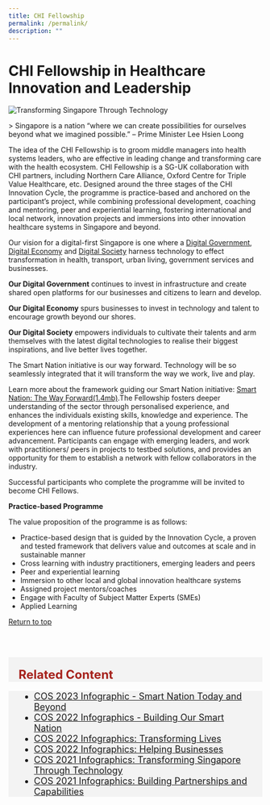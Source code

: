 ```yaml
---
title: CHI Fellowship
permalink: /permalink/
description: ""
---
```


#  CHI Fellowship in Healthcare Innovation and Leadership

![Transforming Singapore Through Technology](/images/abt-smart-nation/Singapore-Tech.jpg)
<br>

&gt; Singapore is a nation “where we can create possibilities for ourselves beyond what we imagined possible.” –  Prime Minister Lee Hsien Loong

The idea of the CHI Fellowship is to groom middle managers into health systems leaders, who are effective in leading change and transforming care with the health ecosystem. CHI Fellowship is a SG-UK collaboration with CHI partners, including Northern Care Alliance, Oxford Centre for Triple Value Healthcare, etc. Designed around the three stages of the CHI Innovation Cycle, the programme is practice-based and anchored on the participant’s project, while combining professional development, coaching and mentoring, peer and experiential learning, fostering international and local network, innovation projects and immersions into other innovation healthcare systems in Singapore and beyond.

Our vision for a digital-first Singapore is one where a [Digital Government](/about-smart-nation/digital-government), [Digital Economy](/about-smart-nation/digital-economy) and [Digital Society](/about-smart-nation/digital-society) harness technology to effect transformation in  health, transport, urban living, government services and businesses.

**Our Digital Government** continues to invest in infrastructure and create shared open platforms for our businesses and citizens to learn and develop. 

**Our Digital Economy** spurs businesses to invest in technology and talent to encourage growth beyond our shores.

**Our Digital Society** empowers individuals to cultivate their talents and arm themselves with the latest digital technologies to realise their biggest inspirations, and live better lives together.

The Smart Nation initiative is our way forward. Technology will be so seamlessly integrated that it will transform the way we work, live and play.

Learn more about the framework guiding our Smart Nation initiative: [Smart Nation: The Way Forward(1.4mb)](/files/publications/smart-nation-strategy-nov2018.pdf).The Fellowship fosters deeper understanding of the sector through personalised experience, and enhances the individuals existing skills, knowledge and experience. The development of a mentoring relationship that a young professional experiences here can influence future professional development and career advancement. Participants can engage with emerging leaders, and work with practitioners/ peers in projects to testbed solutions, and provides an opportunity for them to establish a network with fellow collaborators in the industry.

Successful participants who complete the programme will be invited to become CHI Fellows.

**Practice-based Programme**

The value proposition of the programme is as follows:

*   Practice-based design that is guided by the Innovation Cycle, a proven and tested framework that delivers value and outcomes at scale and in sustainable manner
*   Cross learning with industry practitioners, emerging leaders and peers
*   Peer and experiential learning
*   Immersion to other local and global innovation healthcare systems
*   Assigned project mentors/coaches
*   Engage with Faculty of Subject Matter Experts (SMEs)
*   Applied Learning





[Return to top](#transforming-singapore-through-technology)

<br><br>

<div style="font-size:24px; font-weight: 700; color: #a6221c; background-color: #f3f3f3; padding: 20px 0px 0px 20px;" class="row"> Related Content</div>

<div style="font-size:18px ;background-color: #f3f3f3; padding: 0px 25px 0px 20px;" class="row">
	<ul>
		<li><a href="/files/press-releases/2023/COS%202023%20Infographic%20-%20Smart%20Nation%20Today%20and%20Beyond.pdf">COS 2023 Infographic - Smart Nation Today and Beyond</a></li>
		<li><a href="/files/press-releases/2022/Infographic%20-%20Building%20Our%20Smart%20Nation%20(COS%202022).pdf">COS 2022 Infographics - Building Our Smart Nation</a></li>
			<li><a href="/files/press-releases/2022/Infographic%20-%20Transforming%20Lives%20(COS%202022).pdf">COS 2022 Infographics: Transforming Lives</a></li>
			<li><a href="/files/press-releases/2022/Infographic%20-%20Helping%20Businesses%20(COS%202022).pdf">COS 2022 Infographics: Helping Businesses</a></li>
			<li><a href="/files/press-releases/2021/transforming-sg-through-tech.pdf">COS 2021 Infographics: Transforming Singapore Through Technology</a></li>
			<li><a href="/files/press-releases/2021/building-partnerships-and-capabilities-for-smart-nation.pdf">COS 2021 Infographics: Building Partnerships and Capabilities</a></li>
	</ul>
</div>